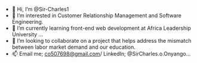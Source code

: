 - 👋 Hi, I’m @Sir-Charles1
- 👀 I’m interested in Customer Relationship Management and Software Engineering.
- 🌱 I’m currently learning front-end web development at Africa Leadership University ...
- 💞️ I’m looking to collaborate on a project that helps address the mismatch between labor market demand and our education.
- 📫 Email me; co507698@gmail.com/ LinkedIn; @SirCharles.o.Onyango...

